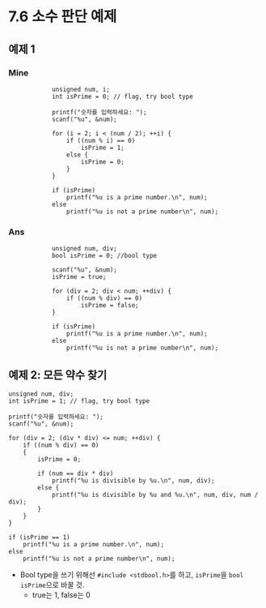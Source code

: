 # 7.6 소수 판단 예제

## 예제 1

### Mine

                unsigned num, i;
                int isPrime = 0; // flag, try bool type

                printf("숫자를 입력하세요: ");
                scanf("%u", &num);

                for (i = 2; i < (num / 2); ++i) {
                    if ((num % i) == 0)
                        isPrime = 1;
                    else {
                        isPrime = 0;
                    }
                }

                if (isPrime)
                    printf("%u is a prime number.\n", num);
                else
                    printf("%u is not a prime number\n", num);

### Ans

                unsigned num, div;
                bool isPrime = 0; //bool type

                scanf("%u", &num);
                isPrime = true;

                for (div = 2; div < num; ++div) {
                    if ((num % div) == 0)
                        isPrime = false;
                }

                if (isPrime)
                    printf("%u is a prime number.\n", num);
                else
                    printf("%u is not a prime number\n", num);

## 예제 2: 모든 약수 찾기

    unsigned num, div;
    int isPrime = 1; // flag, try bool type

    printf("숫자를 입력하세요: ");
    scanf("%u", &num);

    for (div = 2; (div * div) <= num; ++div) {
    	if ((num % div) == 0)
    	{
    		isPrime = 0;

    		if (num == div * div)
    			printf("%u is divisible by %u.\n", num, div);
    		else {
    			printf("%u is divisible by %u and %u.\n", num, div, num / div);
    		}
    	}
    }

    if (isPrime == 1)
    	printf("%u is a prime number.\n", num);
    else
    	printf("%u is not a prime number\n", num);

- Bool type을 쓰기 위해선 `#include <stdbool.h>`를 하고, `isPrime`을 `bool isPrime`으로 바꿀 것.
  - true는 1, false는 0
